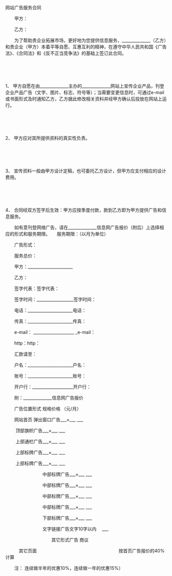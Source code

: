 



网站广告服务合同



 

　　甲方：

　　乙方：　　

　　为了帮助贵企业拓展市场，更好地为您提供信息服务，______________（乙方）和贵企业（甲方）本着平等自愿、互惠互利的精神，在遵守中华人民共和国《广告法》、《合同法》和《反不正当竞争法》的基础上签订此合同。

　　

　　

1、
甲方自愿在由______________主办的______________网站上宣传企业产品，刊登企业产品广告（文字、图片、标志、符号等）；当需要变更信息时，可通过e-mail或书面形式及时通知乙方，乙方据此修改相关资料并经甲方确认后投放在网站上运行。

　　

　　

2、
甲方应对其所提供资料的真实性负责。

　　

　　

3、
宣传资料一般由甲方设计定稿，也可委托乙方设计，但甲方应支付相应的设计费用。

　　

　　

4、
合同经双方签字后生效：甲方应按季度付款，款到乙方即为甲方提供广告和信息服务。

　　如有意刊登网络广告，请在______________信息网广告报价（附后）上选择相应的形式和服务期限。　　服务期限：（以月为单位）

　　广告形式：

　　服务总价：　　

　　甲方：______________________

　　乙方：

　　签字代表：签字代表：

　　签字时间：__________________签字时间：

　　电话：______________________电话：

　　传真：______________________传真：

　　e-mail： ____________________ _e-mail：

　　http：http：　　

　　汇款请至：

　　户名：______________________户名：

　　账号：______________________账号：

　　开户行：____________________开户行：　　

　　附：______________信息网广告报价　　

　　广告位置形式 规格价格 （元/月）

　　网站首页 弹出窗口广告___×___ ___

　　 顶部旗帜广告___×___ ___

　　 上部通栏广告___×___ ___

　　 上部标牌广告___×___ ___

　　 上部标牌广告___×___ ___

　　　　　　　　 中部标牌广告___×___ ___

　　　　　　　　 中部标牌广告___×___ ___

　　　　　　　　 中部标牌广告___×___ ___

　　　　　　　　 中部标牌广告___×___ ___

　　　　　　　　 下部标牌广告___×___ ___

　　　　　　　　 文字链接广告文字10字以内　 ___

　　　　　　　　　　 其它形式广告 商议

　　　其它页面　　　　　　　　　　　　　　　　　　 按首页广告报价的40%计算

　　注： 连续做半年的优惠10%，连续做一年的优惠15%）